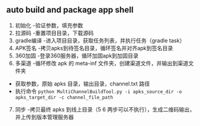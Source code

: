 ## auto build and package app shell

1. 初始化      -验证参数，填充参数
2. 拉源码      -重置项目目录，下载源码
3. gradle编译  -进入项目目录，获取任务列表，并执行任务（gradle task）
4. APK签名     -拷贝apks到待签名目录，循环签名并对齐apk到签名目录
5. 360加固     -登录360服务器，循环加固apk到加固目录
6. 多渠道      -循环修改 apk 的 meta-inf 文件夹，创建渠道文件，并输出到渠道文件夹
 - 获取参数，原始 apks 目录，输出目录，channel.txt 路径
 - 执行命令 `python MultiChannelBuildTool.py -i apks_source_dir -o apks_target_dir -c channel_file_path`
7. 同步        -拷贝最终 apks 到线上目录（5 6 两步可以不执行），生成二维码输出，并上传到版本管理服务器
